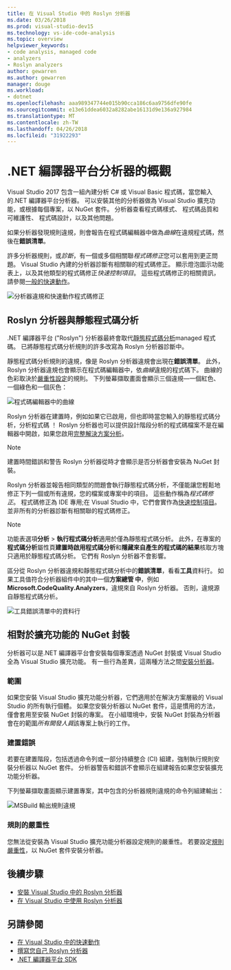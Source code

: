 ```yaml
---
title: 在 Visual Studio 中的 Roslyn 分析器
ms.date: 03/26/2018
ms.prod: visual-studio-dev15
ms.technology: vs-ide-code-analysis
ms.topic: overview
helpviewer_keywords:
- code analysis, managed code
- analyzers
- Roslyn analyzers
author: gewarren
ms.author: gewarren
manager: douge
ms.workload:
- dotnet
ms.openlocfilehash: aaa989347744e015b90cca186c6aa9756dfe90fe
ms.sourcegitcommit: e13e61ddea6032a8282abe16131d9e136a927984
ms.translationtype: MT
ms.contentlocale: zh-TW
ms.lasthandoff: 04/26/2018
ms.locfileid: "31922293"
---
```

# <a name="overview-of-net-compiler-platform-analyzers"></a>.NET 編譯器平台分析器的概觀

Visual Studio 2017 包含一組內建分析 C# 或 Visual Basic 程式碼，當您輸入的.NET 編譯器平台分析器。 可以安裝其他的分析器做為 Visual Studio 擴充功能，或根據每個專案，以 NuGet 套件。 分析器查看程式碼樣式、 程式碼品質和可維護性、 程式碼設計，以及其他問題。

如果分析器發現規則違規，則會報告在程式碼編輯器中做為*曲線*在違規程式碼，然後在**錯誤清單**。

許多分析器規則，或*診斷*，有一個或多個相關聯*程式碼修正*您可以套用到更正問題。 Visual Studio 內建的分析器診斷有相關聯的程式碼修正。 顯示燈泡圖示功能表上，以及其他類型的程式碼修正*快速控制項目*。 這些程式碼修正的相關資訊，請參閱[一般的快速動作](../ide/common-quick-actions.md)。

![分析器違規和快速動作程式碼修正](../code-quality/media/built-in-analyzer-code-fix.png)

## <a name="roslyn-analyzers-vs-static-code-analysis"></a>Roslyn 分析器與靜態程式碼分析

.NET 編譯器平台 ("Roslyn") 分析器最終會取代[靜態程式碼分析](../code-quality/code-analysis-for-managed-code-overview.md)managed 程式碼。 已將靜態程式碼分析規則的許多改寫為 Roslyn 分析器診斷中。

靜態程式碼分析規則的違規，像是 Roslyn 分析器違規會出現在**錯誤清單**。 此外，Roslyn 分析器違規也會顯示在程式碼編輯器中，依*曲線*違規的程式碼下。 曲線的色彩取決於[嚴重性設定](../code-quality/use-roslyn-analyzers.md#rule-severity)的規則。 下列螢幕擷取畫面會顯示三個違規&mdash;一個紅色、 一個綠色和一個灰色：

![程式碼編輯器中的曲線](media/diagnostics-severity-colors.png)

Roslyn 分析器在建置時，例如如果它已啟用，但也即時當您輸入的靜態程式碼分析，分析程式碼 ！ Roslyn 分析器也可以提供設計階段分析的程式碼檔案不是在編輯器中開啟，如果您啟用[完整解決方案分析](../code-quality/how-to-enable-and-disable-full-solution-analysis-for-managed-code.md#to-toggle-full-solution-analysis)。

> [!NOTE]
> 建置時間錯誤和警告 Roslyn 分析器從時才會顯示是否分析器會安裝為 NuGet 封裝。

Roslyn 分析器並報告相同類型的問題會執行靜態程式碼分析，不僅能讓您輕鬆地修正下列一個或所有違規，您的檔案或專案中的項目。 這些動作稱為*程式碼修正*。 程式碼修正為 IDE 專用;在 Visual Studio 中，它們會實作為[快速控制項目](../ide/quick-actions.md)。 並非所有的分析器診斷有相關聯的程式碼修正。

> [!NOTE]
> 功能表選項**分析** > **執行程式碼分析**適用於僅為靜態程式碼分析。 此外，在專案的**程式碼分析**屬性頁**建置時啟用程式碼分析**和**隱藏來自產生的程式碼的結果**核取方塊只適用於靜態程式碼分析。 它們有 Roslyn 分析器不會影響。

區分從 Roslyn 分析器違規和靜態程式碼分析中的**錯誤清單**，看看**工具**資料行。 如果工具值符合分析器組件中的其中一個**方案總管 中**，例如**Microsoft.CodeQuality.Analyzers**，違規來自 Roslyn 分析器。 否則，違規源自靜態程式碼分析。

![工具錯誤清單中的資料行](media/code-analysis-tool-in-error-list.png)

## <a name="nuget-package-vs-extension"></a>相對於擴充功能的 NuGet 封裝

分析器可以是.NET 編譯器平台會安裝每個專案透過 NuGet 封裝或 Visual Studio 全為 Visual Studio 擴充功能。 有一些行為差異，這兩種方法之間[安裝分析器](../code-quality/install-roslyn-analyzers.md)。

### <a name="scope"></a>範圍

如果您安裝 Visual Studio 擴充功能分析器，它們適用於在解決方案層級的 Visual Studio 的所有執行個體。 如果您安裝分析器以 NuGet 套件，這是慣用的方法，僅會套用至安裝 NuGet 封裝的專案。 在小組環境中，安裝 NuGet 封裝為分析器會在的範圍*所有開發人員*該專案上執行的工作。

### <a name="build-errors"></a>建置錯誤

若要在建置階段，包括透過命令列或一部分持續整合 (CI) 組建，強制執行規則安裝分析器以 NuGet 套件。 分析器警告和錯誤不會顯示在組建報告如果您安裝擴充功能分析器。

下列螢幕擷取畫面顯示建置專案，其中包含的分析器規則違規的命令列組建輸出：

![MSBuild 輸出規則違規](media/command-line-build-analyzers.png)

### <a name="rule-severity"></a>規則的嚴重性

您無法從安裝為 Visual Studio 擴充功能分析器設定規則的嚴重性。 若要設定[規則嚴重性](../code-quality/use-roslyn-analyzers.md#rule-severity)，以 NuGet 套件安裝分析器。

## <a name="next-steps"></a>後續步驟

- [安裝 Visual Studio 中的 Roslyn 分析器](../code-quality/install-roslyn-analyzers.md)
- [在 Visual Studio 中使用 Roslyn 分析器](../code-quality/use-roslyn-analyzers.md)

## <a name="see-also"></a>另請參閱

- [在 Visual Studio 中的快速動作](../ide/quick-actions.md)
- [撰寫您自己 Roslyn 分析器](../extensibility/getting-started-with-roslyn-analyzers.md)
- [.NET 編譯器平台 SDK](/dotnet/csharp/roslyn-sdk/)